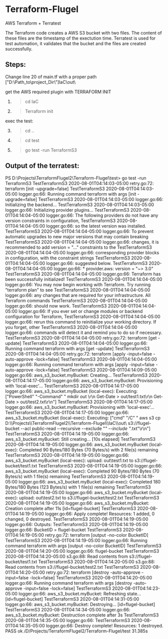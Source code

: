 # Terraform-Flugel
AWS Terraform + Terratest

The Terraform code creates a AWS S3 bucket with two files. 
The content of these files are the timestamp of the exectution time.
Terratest is used for test automation, it validates that the bucket and the files are created successfully. 

## Steps:

Change line 20 of main.tf with a proper path   ["D:\\Path_to\\project_Dir\\"]IaC\\out\

get the AWS required plugin with TERRAFORM INIT
1. >cd IaC
2. >Terraform init

exec the test:

3. >cd ..
4. >cd test
5. >go test -run TerraformS3


## Output of the terratest:
PS D:\Projects\TerraformFlugel2\Terraform-Flugel\test> go test -run TerraformS3
TestTerraformS3 2020-08-01T04:14:03-05:00 retry.go:72: terraform [init -upgrade=false]
TestTerraformS3 2020-08-01T04:14:03-05:00 logger.go:66: Running command terraform with args [init -upgrade=false]
TestTerraformS3 2020-08-01T04:14:03-05:00 logger.go:66: Initializing the backend...
TestTerraformS3 2020-08-01T04:14:03-05:00 logger.go:66: Initializing provider plugins...
TestTerraformS3 2020-08-01T04:14:04-05:00 logger.go:66: The following providers do not have any version constraints in configuration,
TestTerraformS3 2020-08-01T04:14:04-05:00 logger.go:66: so the latest version was installed.
TestTerraformS3 2020-08-01T04:14:04-05:00 logger.go:66: To prevent automatic upgrades to new major versions that may contain breaking
TestTerraformS3 2020-08-01T04:14:04-05:00 logger.go:66: changes, it is recommended to add version = "..." constraints to the
TestTerraformS3 2020-08-01T04:14:04-05:00 logger.go:66: corresponding provider blocks in configuration, with the constraint strings
TestTerraformS3 2020-08-01T04:14:04-05:00 logger.go:66: suggested below.
TestTerraformS3 2020-08-01T04:14:04-05:00 logger.go:66: * provider.aws: version = "~> 3.0"
TestTerraformS3 2020-08-01T04:14:04-05:00 logger.go:66: Terraform has been successfully initialized!
TestTerraformS3 2020-08-01T04:14:04-05:00 logger.go:66: You may now begin working with Terraform. Try running "terraform plan" to see
TestTerraformS3 2020-08-01T04:14:04-05:00 logger.go:66: any changes that are required for your infrastructure. All Terraform commands
TestTerraformS3 2020-08-01T04:14:04-05:00 logger.go:66: should now work.
TestTerraformS3 2020-08-01T04:14:04-05:00 logger.go:66: If you ever set or change modules or backend configuration for Terraform,
TestTerraformS3 2020-08-01T04:14:04-05:00 logger.go:66: rerun this command to reinitialize your working directory. If you forget, other
TestTerraformS3 2020-08-01T04:14:04-05:00 logger.go:66: commands will detect it and remind you to do so if necessary.
TestTerraformS3 2020-08-01T04:14:04-05:00 retry.go:72: terraform [get -update]
TestTerraformS3 2020-08-01T04:14:04-05:00 logger.go:66: Running command terraform with args [get -update]
TestTerraformS3 2020-08-01T04:14:04-05:00 retry.go:72: terraform [apply -input=false -auto-approve -lock=false]
TestTerraformS3 2020-08-01T04:14:04-05:00 logger.go:66: Running command terraform with args [apply -input=false -auto-approve -lock=false]
TestTerraformS3 2020-08-01T04:14:09-05:00 logger.go:66: aws_s3_bucket.myBucket: Creating...
TestTerraformS3 2020-08-01T04:14:17-05:00 logger.go:66: aws_s3_bucket.myBucket: Provisioning with 'local-exec'...
TestTerraformS3 2020-08-01T04:14:17-05:00 logger.go:66: aws_s3_bucket.myBucket (local-exec): Executing: ["PowerShell" "-Command" "    mkdir out
\r\n    Get-Date > out/test1.txt\r\n    Get-Date > out/test2.txt\r\n"]
TestTerraformS3 2020-08-01T04:14:17-05:00 logger.go:66: aws_s3_bucket.myBucket: Provisioning with 'local-exec'...
TestTerraformS3 2020-08-01T04:14:17-05:00 logger.go:66: aws_s3_bucket.myBucket (local-exec): Executing: ["cmd" "/C" "    aws s3 cp D:\\\\Projects\\\\TerraformFlugel2\\\\Terraform-Flugel\\\\IaC\\\\out\\  s3://flugel-bucket --acl public-read --recursive --exclude \"*\" --include \"*.txt\"\r\n"]
TestTerraformS3 2020-08-01T04:14:19-05:00 logger.go:66: aws_s3_bucket.myBucket: Still creating... [10s elapsed]
TestTerraformS3 2020-08-01T04:14:19-05:00 logger.go:66: aws_s3_bucket.myBucket (local-exec): Completed 90 Bytes/180 Bytes (70 Bytes/s) with 2 file(s) remaining
TestTerraformS3 2020-08-01T04:14:19-05:00 logger.go:66: aws_s3_bucket.myBucket (local-exec): upload: out\test1.txt to s3://flugel-bucket/test1.txt
TestTerraformS3 2020-08-01T04:14:19-05:00 logger.go:66: aws_s3_bucket.myBucket (local-exec): Completed 90 Bytes/180 Bytes (70 Bytes/s) with 1 file(s) remaining
TestTerraformS3 2020-08-01T04:14:19-05:00 logger.go:66: aws_s3_bucket.myBucket (local-exec): Completed 180 Bytes/180 Bytes (123 Bytes/s) with 1 file(s) remaining
TestTerraformS3 2020-08-01T04:14:19-05:00 logger.go:66: aws_s3_bucket.myBucket (local-exec): upload: out\test2.txt to s3://flugel-bucket/test2.txt
TestTerraformS3 2020-08-01T04:14:19-05:00 logger.go:66: aws_s3_bucket.myBucket: Creation complete after 11s [id=flugel-bucket]
TestTerraformS3 2020-08-01T04:14:19-05:00 logger.go:66: Apply complete! Resources: 1 added, 0 changed, 0 destroyed.
TestTerraformS3 2020-08-01T04:14:19-05:00 logger.go:66: Outputs:
TestTerraformS3 2020-08-01T04:14:19-05:00 logger.go:66: BucketID = flugel-bucket
TestTerraformS3 2020-08-01T04:14:19-05:00 retry.go:72: terraform [output -no-color BucketID]
TestTerraformS3 2020-08-01T04:14:19-05:00 logger.go:66: Running command terraform with args [output -no-color BucketID]
TestTerraformS3 2020-08-01T04:14:20-05:00 logger.go:66: flugel-bucket
TestTerraformS3 2020-08-01T04:14:20-05:00 s3.go:88: Read contents from s3://flugel-bucket/test1.txt
TestTerraformS3 2020-08-01T04:14:20-05:00 s3.go:88: Read contents from s3://flugel-bucket/test2.txt
TestTerraformS3 2020-08-01T04:14:20-05:00 retry.go:72: terraform [destroy -auto-approve -input=false -lock=false]
TestTerraformS3 2020-08-01T04:14:20-05:00 logger.go:66: Running command terraform with args [destroy -auto-approve -input=false -lock=false]
TestTerraformS3 2020-08-01T04:14:23-05:00 logger.go:66: aws_s3_bucket.myBucket: Refreshing state... [id=flugel-bucket]
TestTerraformS3 2020-08-01T04:14:31-05:00 logger.go:66: aws_s3_bucket.myBucket: Destroying... [id=flugel-bucket]
TestTerraformS3 2020-08-01T04:14:34-05:00 logger.go:66: aws_s3_bucket.myBucket: Destruction complete after 3s
TestTerraformS3 2020-08-01T04:14:35-05:00 logger.go:66: 
TestTerraformS3 2020-08-01T04:14:35-05:00 logger.go:66: Destroy complete! Resources: 1 destroyed.
PASS
ok      _/D_/Projects/TerraformFlugel2/Terraform-Flugel/test    31.385s